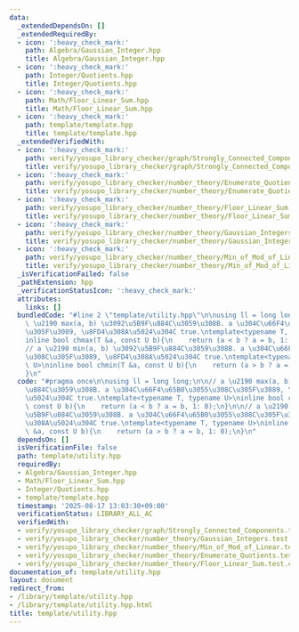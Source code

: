 ```yaml
---
data:
  _extendedDependsOn: []
  _extendedRequiredBy:
  - icon: ':heavy_check_mark:'
    path: Algebra/Gaussian_Integer.hpp
    title: Algebra/Gaussian_Integer.hpp
  - icon: ':heavy_check_mark:'
    path: Integer/Quotients.hpp
    title: Integer/Quotients.hpp
  - icon: ':heavy_check_mark:'
    path: Math/Floor_Linear_Sum.hpp
    title: Math/Floor_Linear_Sum.hpp
  - icon: ':heavy_check_mark:'
    path: template/template.hpp
    title: template/template.hpp
  _extendedVerifiedWith:
  - icon: ':heavy_check_mark:'
    path: verify/yosupo_library_checker/graph/Strongly_Connected_Components.test.cpp
    title: verify/yosupo_library_checker/graph/Strongly_Connected_Components.test.cpp
  - icon: ':heavy_check_mark:'
    path: verify/yosupo_library_checker/number_theory/Enumerate_Quotients.test.cpp
    title: verify/yosupo_library_checker/number_theory/Enumerate_Quotients.test.cpp
  - icon: ':heavy_check_mark:'
    path: verify/yosupo_library_checker/number_theory/Floor_Linear_Sum.test.cpp
    title: verify/yosupo_library_checker/number_theory/Floor_Linear_Sum.test.cpp
  - icon: ':heavy_check_mark:'
    path: verify/yosupo_library_checker/number_theory/Gaussian_Integers.test.cpp
    title: verify/yosupo_library_checker/number_theory/Gaussian_Integers.test.cpp
  - icon: ':heavy_check_mark:'
    path: verify/yosupo_library_checker/number_theory/Min_of_Mod_of_Linear.test.cpp
    title: verify/yosupo_library_checker/number_theory/Min_of_Mod_of_Linear.test.cpp
  _isVerificationFailed: false
  _pathExtension: hpp
  _verificationStatusIcon: ':heavy_check_mark:'
  attributes:
    links: []
  bundledCode: "#line 2 \"template/utility.hpp\"\n\nusing ll = long long;\n\n// a\
    \ \u2190 max(a, b) \u3092\u5B9F\u884C\u3059\u308B. a \u304C\u66F4\u65B0\u3055\u308C\
    \u305F\u3089, \u8FD4\u308A\u5024\u304C true.\ntemplate<typename T, typename U>\n\
    inline bool chmax(T &a, const U b){\n    return (a < b ? a = b, 1: 0);\n}\n\n\
    // a \u2190 min(a, b) \u3092\u5B9F\u884C\u3059\u308B. a \u304C\u66F4\u65B0\u3055\
    \u308C\u305F\u3089, \u8FD4\u308A\u5024\u304C true.\ntemplate<typename T, typename\
    \ U>\ninline bool chmin(T &a, const U b){\n    return (a > b ? a = b, 1: 0);\n\
    }\n"
  code: "#pragma once\n\nusing ll = long long;\n\n// a \u2190 max(a, b) \u3092\u5B9F\
    \u884C\u3059\u308B. a \u304C\u66F4\u65B0\u3055\u308C\u305F\u3089, \u8FD4\u308A\
    \u5024\u304C true.\ntemplate<typename T, typename U>\ninline bool chmax(T &a,\
    \ const U b){\n    return (a < b ? a = b, 1: 0);\n}\n\n// a \u2190 min(a, b) \u3092\
    \u5B9F\u884C\u3059\u308B. a \u304C\u66F4\u65B0\u3055\u308C\u305F\u3089, \u8FD4\
    \u308A\u5024\u304C true.\ntemplate<typename T, typename U>\ninline bool chmin(T\
    \ &a, const U b){\n    return (a > b ? a = b, 1: 0);\n}\n"
  dependsOn: []
  isVerificationFile: false
  path: template/utility.hpp
  requiredBy:
  - Algebra/Gaussian_Integer.hpp
  - Math/Floor_Linear_Sum.hpp
  - Integer/Quotients.hpp
  - template/template.hpp
  timestamp: '2025-08-17 13:03:30+09:00'
  verificationStatus: LIBRARY_ALL_AC
  verifiedWith:
  - verify/yosupo_library_checker/graph/Strongly_Connected_Components.test.cpp
  - verify/yosupo_library_checker/number_theory/Gaussian_Integers.test.cpp
  - verify/yosupo_library_checker/number_theory/Min_of_Mod_of_Linear.test.cpp
  - verify/yosupo_library_checker/number_theory/Enumerate_Quotients.test.cpp
  - verify/yosupo_library_checker/number_theory/Floor_Linear_Sum.test.cpp
documentation_of: template/utility.hpp
layout: document
redirect_from:
- /library/template/utility.hpp
- /library/template/utility.hpp.html
title: template/utility.hpp
---
```

